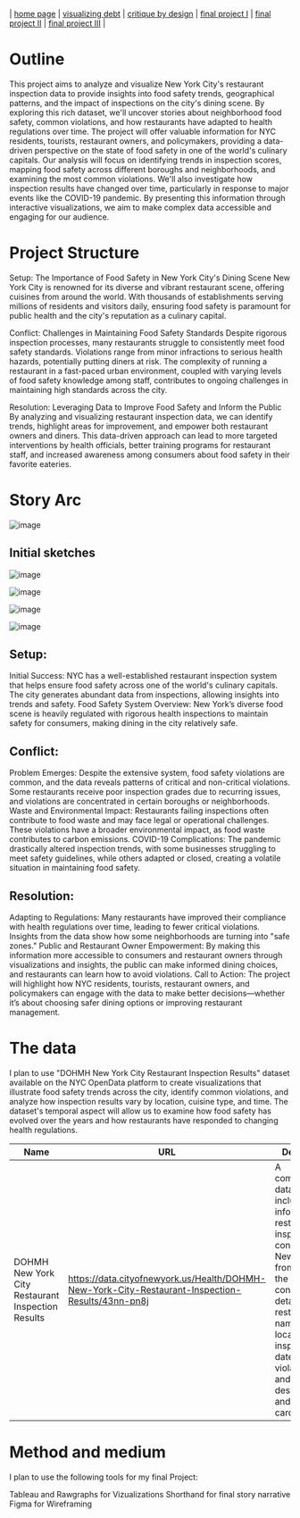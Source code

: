 | [home page](https://cmustudent.github.io/tswd-portfolio-templates/) | [visualizing debt](visualizing-government-debt) | [critique by design](critique-by-design) |  [final project I](final-project-part-one) | [final project II](final-project-part-two) | [final project III](final-project-part-three) |


# Outline

This project aims to analyze and visualize New York City's restaurant inspection data to provide insights into food safety trends, geographical patterns, and the impact of inspections on the city's dining scene. By exploring this rich dataset, we'll uncover stories about neighborhood food safety, common violations, and how restaurants have adapted to health regulations over time. The project will offer valuable information for NYC residents, tourists, restaurant owners, and policymakers, providing a data-driven perspective on the state of food safety in one of the world's culinary capitals.
Our analysis will focus on identifying trends in inspection scores, mapping food safety across different boroughs and neighborhoods, and examining the most common violations. We'll also investigate how inspection results have changed over time, particularly in response to major events like the COVID-19 pandemic. By presenting this information through interactive visualizations, we aim to make complex data accessible and engaging for our audience.
 
# Project Structure

Setup: The Importance of Food Safety in New York City's Dining Scene
New York City is renowned for its diverse and vibrant restaurant scene, offering cuisines from around the world. With thousands of establishments serving millions of residents and visitors daily, ensuring food safety is paramount for public health and the city's reputation as a culinary capital.

Conflict: Challenges in Maintaining Food Safety Standards
Despite rigorous inspection processes, many restaurants struggle to consistently meet food safety standards. Violations range from minor infractions to serious health hazards, potentially putting diners at risk. The complexity of running a restaurant in a fast-paced urban environment, coupled with varying levels of food safety knowledge among staff, contributes to ongoing challenges in maintaining high standards across the city.

Resolution: Leveraging Data to Improve Food Safety and Inform the Public
By analyzing and visualizing restaurant inspection data, we can identify trends, highlight areas for improvement, and empower both restaurant owners and diners. This data-driven approach can lead to more targeted interventions by health officials, better training programs for restaurant staff, and increased awareness among consumers about food safety in their favorite eateries.

# Story Arc

![image](https://github.com/user-attachments/assets/dc91274a-62a3-4d9d-a4be-9f0c104e0afa)


## Initial sketches

![image](https://github.com/user-attachments/assets/d261c62d-0f09-4244-b9c0-22846a71005d)

![image](https://github.com/user-attachments/assets/a500e3ac-1331-4c17-9caa-438b50a46c06)

![image](https://github.com/user-attachments/assets/64262123-5efe-4df6-9a2c-ca5944e9f939)

![image](https://github.com/user-attachments/assets/c4f07b7e-c9b5-40c3-8864-c0a0fd7ad526)

## Setup:
Initial Success: NYC has a well-established restaurant inspection system that helps ensure food safety across one of the world's culinary capitals. The city generates abundant data from inspections, allowing insights into trends and safety.
Food Safety System Overview: New York’s diverse food scene is heavily regulated with rigorous health inspections to maintain safety for consumers, making dining in the city relatively safe.

## Conflict:
Problem Emerges: Despite the extensive system, food safety violations are common, and the data reveals patterns of critical and non-critical violations. Some restaurants receive poor inspection grades due to recurring issues, and violations are concentrated in certain boroughs or neighborhoods.
Waste and Environmental Impact: Restaurants failing inspections often contribute to food waste and may face legal or operational challenges. These violations have a broader environmental impact, as food waste contributes to carbon emissions.
COVID-19 Complications: The pandemic drastically altered inspection trends, with some businesses struggling to meet safety guidelines, while others adapted or closed, creating a volatile situation in maintaining food safety.

## Resolution:
Adapting to Regulations: Many restaurants have improved their compliance with health regulations over time, leading to fewer critical violations. Insights from the data show how some neighborhoods are turning into "safe zones."
Public and Restaurant Owner Empowerment: By making this information more accessible to consumers and restaurant owners through visualizations and insights, the public can make informed dining choices, and restaurants can learn how to avoid violations.
Call to Action: The project will highlight how NYC residents, tourists, restaurant owners, and policymakers can engage with the data to make better decisions—whether it’s about choosing safer dining options or improving restaurant management.

# The data

I plan to use "DOHMH New York City Restaurant Inspection Results" dataset available on the NYC OpenData platform to create visualizations that illustrate food safety trends across the city, identify common violations, and analyze how inspection results vary by location, cuisine type, and time. The dataset's temporal aspect will allow us to examine how food safety has evolved over the years and how restaurants have responded to changing health regulations.

| Name | URL | Description |
|------|-----|-------------|
| DOHMH New York City Restaurant Inspection Results     |   https://data.cityofnewyork.us/Health/DOHMH-New-York-City-Restaurant-Inspection-Results/43nn-pn8j  | A comprehensive dataset which includes information on restaurant inspections conducted in New York City from 2014 to the present. It contains details such as restaurant names, locations, inspection dates, scores, violation codes and descriptions, and grade cards issued.           |


# Method and medium

I plan to use the following tools for my final Project:

Tableau and Rawgraphs for Vizualizations
Shorthand for final story narrative
Figma for Wireframing
